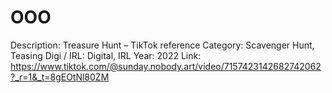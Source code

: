 # OOO

Description: Treasure Hunt – TikTok reference
Category: Scavenger Hunt, Teasing
Digi / IRL: Digital, IRL
Year: 2022
Link: https://www.tiktok.com/@sunday.nobody.art/video/7157423142682742062?_r=1&_t=8gEOtNl80ZM
